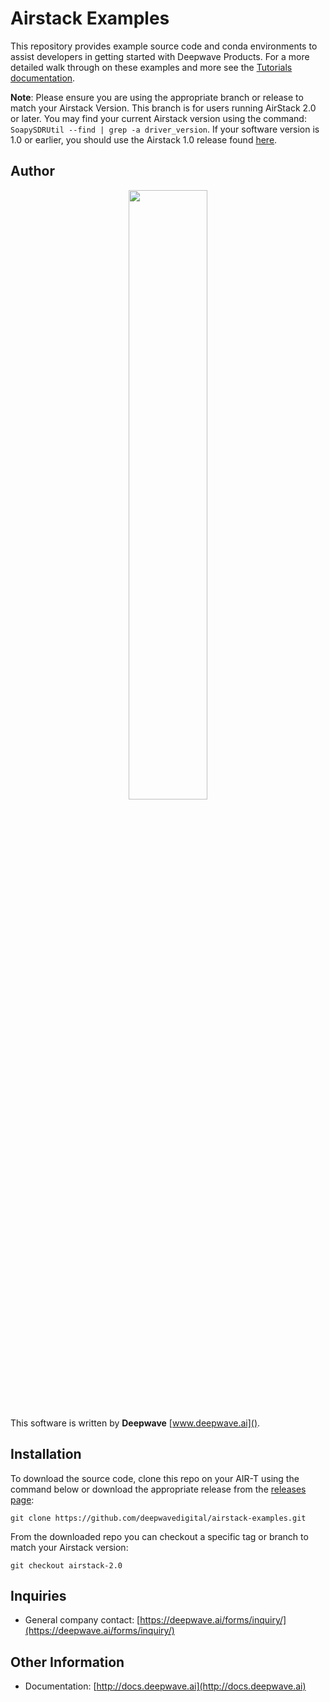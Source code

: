 # Airstack Examples
This repository provides example source code and conda environments to assist developers in getting started with Deepwave Products. For a more detailed walk through on these examples and more see the [Tutorials documentation](https://docs.deepwave.ai/Tutorials/).

**Note**: Please ensure you are using the appropriate branch or release to match your Airstack Version. This branch is for users running AirStack 2.0 or later. You may find your current Airstack version using the command: ```SoapySDRUtil --find | grep -a driver_version```. If your software version is 1.0 or earlier, you should use the Airstack 1.0 release found [here](https://github.com/deepwavedigital/airstack-examples/releases/tag/airstack-1.0).

## Author
<p align="center">
<img src="https://deepwavedigital.com/media/images/dwd2_crop_transparent.png" Width="50%" />
</p>

This software is written by **Deepwave** [www.deepwave.ai]().

## Installation
To download the source code, clone this repo on your AIR-T using the command below or download the appropriate release from the [releases page](https://github.com/deepwavedigital/airstack-examples/releases):
```
git clone https://github.com/deepwavedigital/airstack-examples.git
```
From the downloaded repo you can checkout a specific tag or branch to match your Airstack version:
```
git checkout airstack-2.0
```
## Inquiries
* General company contact: [https://deepwave.ai/forms/inquiry/](https://deepwave.ai/forms/inquiry/)
&nbsp;

## Other Information

* Documentation: [http://docs.deepwave.ai](http://docs.deepwave.ai)
